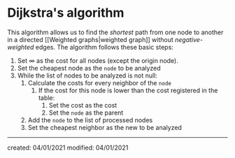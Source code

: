 # Dijkstra's algorithm
This algorithm allows us to find the *shortest* path from one node to another in a directed [[Weighted graphs|weighted graph]] without *negative-weighted* edges.
The algorithm follows these basic steps:
1. Set $\infty$ as the cost for all nodes (except the origin node).
2. Set the cheapest node as the `node` to be analyzed
3. While the list of nodes to be analyzed is not null:
	1. Calculate the costs for every neighbor of the `node`
		1. If the cost for this node is lower than the cost registered in the table:
			1. Set the cost as the cost
			2. Set the `node` as the parent
	2. Add the `node` to the list of processed nodes
	3. Set the cheapest neighbor as the new to be analyzed
	
---

created: 04/01/2021
modified: 04/01/2021